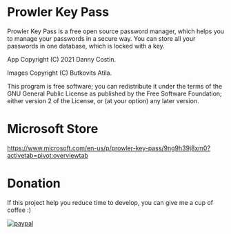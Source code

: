 # Prowler Key Pass
Prowler Key Pass is a free open source password manager, which helps you to manage your passwords in a secure way.
You can store all your passwords in one database, which is locked with a key.

App Copyright (C) 2021 Danny Costin.

Images Copyright (C) Butkovits Atila.

This program is free software; you can redistribute it under the terms of the GNU General Public License
as published by the Free Software Foundation; either version 2
of the License, or (at your option) any later version.

# Microsoft Store

https://www.microsoft.com/en-us/p/prowler-key-pass/9ng9h39j8xm0?activetab=pivot:overviewtab

# Donation
If this project help you reduce time to develop, you can give me a cup of coffee :)

[![paypal](https://www.paypalobjects.com/en_US/i/btn/btn_donateCC_LG.gif)](https://www.paypal.com/donate?hosted_button_id=79D39PJ2VKELW)

